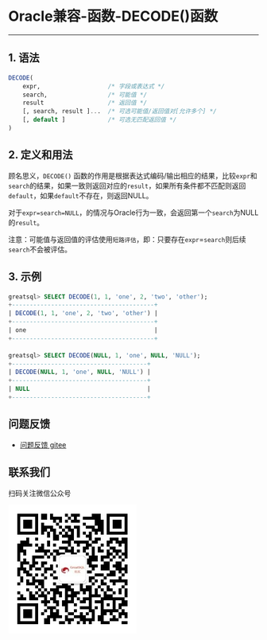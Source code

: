 # Oracle兼容-函数-DECODE()函数
---

## 1. 语法

```sql
DECODE(
    expr,                   /* 字段或表达式 */
    search,                 /* 可能值 */
    result                  /* 返回值 */
    [, search, result ]...  /* 可选可能值/返回值对[允许多个] */
    [, default ]            /* 可选无匹配返回值 */
)
```

## 2. 定义和用法
顾名思义，`DECODE()` 函数的作用是根据表达式编码/输出相应的结果，比较`expr`和`search`的结果，如果一致则返回对应的`result`，如果所有条件都不匹配则返回`default`，如果`default`不存在，则返回NULL。

对于`expr=search=NULL`，的情况与Oracle行为一致，会返回第一个`search`为NULL的`result`。

注意：可能值与返回值的评估使用`短路评估`，即：只要存在`expr`=`search`则后续`search`不会被评估。

## 3. 示例
```sql
greatsql> SELECT DECODE(1, 1, 'one', 2, 'two', 'other');
+----------------------------------------+
| DECODE(1, 1, 'one', 2, 'two', 'other') |
+----------------------------------------+
| one                                    |
+----------------------------------------+

greatsql> SELECT DECODE(NULL, 1, 'one', NULL, 'NULL');
+--------------------------------------+
| DECODE(NULL, 1, 'one', NULL, 'NULL') |
+--------------------------------------+
| NULL                                 |
+--------------------------------------+
```

**问题反馈**
---
- [问题反馈 gitee](https://gitee.com/GreatSQL/GreatSQL-Manual/issues)


**联系我们**
---

扫码关注微信公众号

![greatsql-wx](../../greatsql-wx.jpg)
